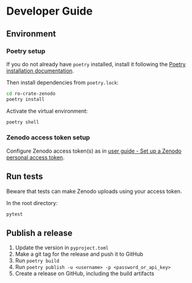 # Developer Guide

## Environment

### Poetry setup

If you do not already have `poetry` installed, install it following the [Poetry installation documentation](https://python-poetry.org/docs/#installation).

Then install dependencies from `poetry.lock`:

```bash
cd ro-crate-zenodo
poetry install
```

Activate the virtual environment:
```bash
poetry shell
```

### Zenodo access token setup

Configure Zenodo access token(s) as in [user guide - Set up a Zenodo personal access token](user_guide.md#set-up-a-zenodo-personal-access-token).

## Run tests

Beware that tests can make Zenodo uploads using your access token.

In the root directory:
```bash
pytest
```

## Publish a release

1. Update the version in `pyproject.toml`
2. Make a git tag for the release and push it to GitHub
3. Run `poetry build`
4. Run `poetry publish -u <username> -p <password_or_api_key>`
5. Create a release on GitHub, including the build artifacts
